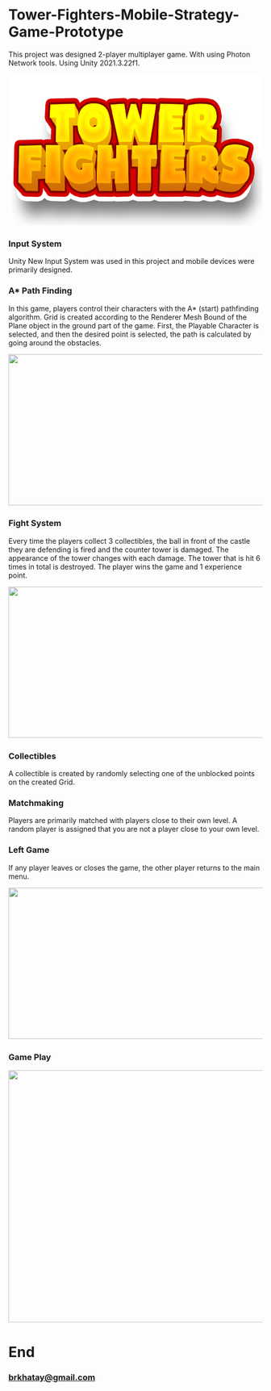 # Tower-Fighters-Mobile-Strategy-Game-Prototype

This project was designed 2-player multiplayer game. With using Photon Network tools. Using Unity 2021.3.22f1.

<p align="center">
  <img src="https://github.com/brkhatay/Tower-Fighters-Mobile-Strategy-Game-Prototype/blob/ReadSourse/LOGO.png" alt="" width="600" height="300">
</p>

### Input System

Unity New Input System was used in this project and mobile devices were primarily designed.
  
### A* Path Finding
In this game, players control their characters with the A* (start) pathfinding algorithm. Grid is created according to the Renderer Mesh Bound of the Plane object in the ground part of the game. First, the Playable Character is selected, and then the desired point is selected, the path is calculated by going around the obstacles.

<p align="center">
  <img src="https://github.com/brkhatay/Tower-Fighters-Mobile-Strategy-Game-Prototype/blob/ReadSourse/A_Star.gif" alt="" width="600" height="300">
</p>

### Fight System
Every time the players collect 3 collectibles, the ball in front of the castle they are defending is fired and the counter tower is damaged. The appearance of the tower changes with each damage. The tower that is hit 6 times in total is destroyed. The player wins the game and 1 experience point.

<p align="center">
  <img src="https://github.com/brkhatay/Tower-Fighters-Mobile-Strategy-Game-Prototype/blob/ReadSourse/Fight.gif" alt="" width="600" height="300">
</p>

### Collectibles
A collectible is created by randomly selecting one of the unblocked points on the created Grid.
  
### Matchmaking
Players are primarily matched with players close to their own level. A random player is assigned that you are not a player close to your own level.

### Left Game
If any player leaves or closes the game, the other player returns to the main menu.

<p align="center">
  <img src="https://github.com/brkhatay/Tower-Fighters-Mobile-Strategy-Game-Prototype/blob/ReadSourse/LeftGame.gif" alt="" width="600" height="300">
</p>

### Game Play

<p align="center">
  <img src="https://github.com/brkhatay/Tower-Fighters-Mobile-Strategy-Game-Prototype/blob/ReadSourse/GamePlay.gif" alt="" width="600" height="500">
</p>

# End
### brkhatay@gmail.com


